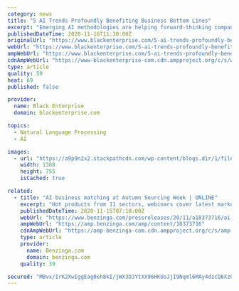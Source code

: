 ```yaml
---
category: news
title: "5 AI Trends Profoundly Benefiting Business Bottom Lines"
excerpt: "Emerging AI methodologies are helping forward-thinking companies achieve and sustain true agility, fuel growth, and compete aggressively."
publishedDateTime: 2020-11-16T11:30:00Z
originalUrl: "https://www.blackenterprise.com/5-ai-trends-profoundly-benefiting-business-bottom-lines/"
webUrl: "https://www.blackenterprise.com/5-ai-trends-profoundly-benefiting-business-bottom-lines/"
ampWebUrl: "https://www.blackenterprise.com/5-ai-trends-profoundly-benefiting-business-bottom-lines/amp/"
cdnAmpWebUrl: "https://www-blackenterprise-com.cdn.ampproject.org/c/s/www.blackenterprise.com/5-ai-trends-profoundly-benefiting-business-bottom-lines/amp/"
type: article
quality: 59
heat: 69
published: false

provider:
  name: Black Enterprise
  domain: blackenterprise.com

topics:
  - Natural Language Processing
  - AI

images:
  - url: "https://a9p9n2x2.stackpathcdn.com/wp-content/blogs.dir/1/files/2020/11/iStock-1223789411.jpg"
    width: 1388
    height: 755
    isCached: true

related:
  - title: "AI business matching at Autumn Sourcing Week | ONLINE"
    excerpt: "Hot products from 11 sectors, webinars cover latest market trendsHONG KONG, Nov 15, 2020 - () - The Hong Kong Trade Development Council (HKTDC) is running"
    publishedDateTime: 2020-11-15T07:10:00Z
    webUrl: "https://www.benzinga.com/pressreleases/20/11/a18373716/ai-business-matching-at-autumn-sourcing-week-online"
    ampWebUrl: "https://amp.benzinga.com/amp/content/18373716"
    cdnAmpWebUrl: "https://amp-benzinga-com.cdn.ampproject.org/c/s/amp.benzinga.com/amp/content/18373716"
    type: article
    provider:
      name: Benzinga.com
      domain: benzinga.com
    quality: 39

secured: "MBvx/IrK2XwIggEag0eh8kI/jWX3DJYtXX96HKUoJjI9Nqml6MAy4dzcQ6XzQgFdtWVuuGYoL8b5m8eT9AL3mwmt32mgbXPS7KDDUjUYmBpTju5EU74Z/zl/93wAFSLeLpXZOoDEFcG0pYl+oKvJqgTaO69WM1FMOw2fEE5e/YEyR9lXDFw0RFij80e8xuFRJOihyBYYaDrXu2eLEVH+1PcRbS609kawNBlXF2iLei59m/zVst16XHbarTx+NWS1V5I9rGQfoRQJhNh9LCKfoSErQeI6GRuGRueAjew/keH7YBvIMPxSE2dCKKqGh6AatxC7evAhogpWllUVcU52Er2uH55RxQwEnZ/c7lltLgQ=;Di8n6xQc3fTpnUUAYYeWrA=="
---
```


